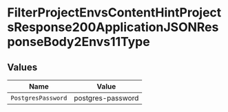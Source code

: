 # FilterProjectEnvsContentHintProjectsResponse200ApplicationJSONResponseBody2Envs11Type


## Values

| Name               | Value              |
| ------------------ | ------------------ |
| `PostgresPassword` | postgres-password  |